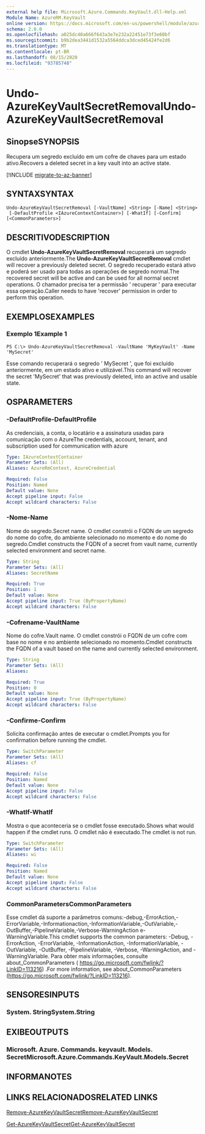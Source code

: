 ```yaml
---
external help file: Microsoft.Azure.Commands.KeyVault.dll-Help.xml
Module Name: AzureRM.KeyVault
online version: https://docs.microsoft.com/en-us/powershell/module/azurerm.keyvault/undo-azurekeyvaultsecretremoval
schema: 2.0.0
ms.openlocfilehash: a025dc40a666f643a3e7e232a22451e73f3e60bf
ms.sourcegitcommit: b9b2dea3441d1532a5564ddca3dced45424fe2d6
ms.translationtype: MT
ms.contentlocale: pt-BR
ms.lasthandoff: 08/15/2020
ms.locfileid: "93785748"
---
```

# <span data-ttu-id="da0f2-101">Undo-AzureKeyVaultSecretRemoval</span><span class="sxs-lookup"><span data-stu-id="da0f2-101">Undo-AzureKeyVaultSecretRemoval</span></span>

## <span data-ttu-id="da0f2-102">Sinopse</span><span class="sxs-lookup"><span data-stu-id="da0f2-102">SYNOPSIS</span></span>
<span data-ttu-id="da0f2-103">Recupera um segredo excluído em um cofre de chaves para um estado ativo.</span><span class="sxs-lookup"><span data-stu-id="da0f2-103">Recovers a deleted secret in a key vault into an active state.</span></span>

[!INCLUDE [migrate-to-az-banner](../../includes/migrate-to-az-banner.md)]

## <span data-ttu-id="da0f2-104">SYNTAX</span><span class="sxs-lookup"><span data-stu-id="da0f2-104">SYNTAX</span></span>

```
Undo-AzureKeyVaultSecretRemoval [-VaultName] <String> [-Name] <String>
 [-DefaultProfile <IAzureContextContainer>] [-WhatIf] [-Confirm] [<CommonParameters>]
```

## <span data-ttu-id="da0f2-105">DESCRITIVO</span><span class="sxs-lookup"><span data-stu-id="da0f2-105">DESCRIPTION</span></span>
<span data-ttu-id="da0f2-106">O cmdlet **Undo-AzureKeyVaultSecretRemoval** recuperará um segredo excluído anteriormente.</span><span class="sxs-lookup"><span data-stu-id="da0f2-106">The **Undo-AzureKeyVaultSecretRemoval** cmdlet will recover a previously deleted secret.</span></span>
<span data-ttu-id="da0f2-107">O segredo recuperado estará ativo e poderá ser usado para todas as operações de segredo normal.</span><span class="sxs-lookup"><span data-stu-id="da0f2-107">The recovered secret will be active and can be used for all normal secret operations.</span></span>
<span data-ttu-id="da0f2-108">O chamador precisa ter a permissão ' recuperar ' para executar essa operação.</span><span class="sxs-lookup"><span data-stu-id="da0f2-108">Caller needs to have 'recover' permission in order to perform this operation.</span></span>

## <span data-ttu-id="da0f2-109">EXEMPLOS</span><span class="sxs-lookup"><span data-stu-id="da0f2-109">EXAMPLES</span></span>

### <span data-ttu-id="da0f2-110">Exemplo 1</span><span class="sxs-lookup"><span data-stu-id="da0f2-110">Example 1</span></span>
```
PS C:\> Undo-AzureKeyVaultSecretRemoval -VaultName 'MyKeyVault' -Name 'MySecret'
```

<span data-ttu-id="da0f2-111">Esse comando recuperará o segredo ' MySecret ', que foi excluído anteriormente, em um estado ativo e utilizável.</span><span class="sxs-lookup"><span data-stu-id="da0f2-111">This command will recover the secret 'MySecret' that was previously deleted, into an active and usable state.</span></span>

## <span data-ttu-id="da0f2-112">OS</span><span class="sxs-lookup"><span data-stu-id="da0f2-112">PARAMETERS</span></span>

### <span data-ttu-id="da0f2-113">-DefaultProfile</span><span class="sxs-lookup"><span data-stu-id="da0f2-113">-DefaultProfile</span></span>
<span data-ttu-id="da0f2-114">As credenciais, a conta, o locatário e a assinatura usadas para comunicação com o Azure</span><span class="sxs-lookup"><span data-stu-id="da0f2-114">The credentials, account, tenant, and subscription used for communication with azure</span></span>

```yaml
Type: IAzureContextContainer
Parameter Sets: (All)
Aliases: AzureRmContext, AzureCredential

Required: False
Position: Named
Default value: None
Accept pipeline input: False
Accept wildcard characters: False
```

### <span data-ttu-id="da0f2-115">-Nome</span><span class="sxs-lookup"><span data-stu-id="da0f2-115">-Name</span></span>
<span data-ttu-id="da0f2-116">Nome do segredo.</span><span class="sxs-lookup"><span data-stu-id="da0f2-116">Secret name.</span></span>
<span data-ttu-id="da0f2-117">O cmdlet constrói o FQDN de um segredo do nome do cofre, do ambiente selecionado no momento e do nome do segredo.</span><span class="sxs-lookup"><span data-stu-id="da0f2-117">Cmdlet constructs the FQDN of a secret from vault name, currently selected environment and secret name.</span></span>

```yaml
Type: String
Parameter Sets: (All)
Aliases: SecretName

Required: True
Position: 1
Default value: None
Accept pipeline input: True (ByPropertyName)
Accept wildcard characters: False
```

### <span data-ttu-id="da0f2-118">-Cofrename</span><span class="sxs-lookup"><span data-stu-id="da0f2-118">-VaultName</span></span>
<span data-ttu-id="da0f2-119">Nome do cofre.</span><span class="sxs-lookup"><span data-stu-id="da0f2-119">Vault name.</span></span>
<span data-ttu-id="da0f2-120">O cmdlet constrói o FQDN de um cofre com base no nome e no ambiente selecionado no momento.</span><span class="sxs-lookup"><span data-stu-id="da0f2-120">Cmdlet constructs the FQDN of a vault based on the name and currently selected environment.</span></span>

```yaml
Type: String
Parameter Sets: (All)
Aliases: 

Required: True
Position: 0
Default value: None
Accept pipeline input: True (ByPropertyName)
Accept wildcard characters: False
```

### <span data-ttu-id="da0f2-121">-Confirme</span><span class="sxs-lookup"><span data-stu-id="da0f2-121">-Confirm</span></span>
<span data-ttu-id="da0f2-122">Solicita confirmação antes de executar o cmdlet.</span><span class="sxs-lookup"><span data-stu-id="da0f2-122">Prompts you for confirmation before running the cmdlet.</span></span>

```yaml
Type: SwitchParameter
Parameter Sets: (All)
Aliases: cf

Required: False
Position: Named
Default value: None
Accept pipeline input: False
Accept wildcard characters: False
```

### <span data-ttu-id="da0f2-123">-WhatIf</span><span class="sxs-lookup"><span data-stu-id="da0f2-123">-WhatIf</span></span>
<span data-ttu-id="da0f2-124">Mostra o que aconteceria se o cmdlet fosse executado.</span><span class="sxs-lookup"><span data-stu-id="da0f2-124">Shows what would happen if the cmdlet runs.</span></span>
<span data-ttu-id="da0f2-125">O cmdlet não é executado.</span><span class="sxs-lookup"><span data-stu-id="da0f2-125">The cmdlet is not run.</span></span>

```yaml
Type: SwitchParameter
Parameter Sets: (All)
Aliases: wi

Required: False
Position: Named
Default value: None
Accept pipeline input: False
Accept wildcard characters: False
```

### <span data-ttu-id="da0f2-126">CommonParameters</span><span class="sxs-lookup"><span data-stu-id="da0f2-126">CommonParameters</span></span>
<span data-ttu-id="da0f2-127">Esse cmdlet dá suporte a parâmetros comuns:-debug,-ErrorAction,-ErrorVariable,-Informationaction,-InformationVariable,-OutVariable,-OutBuffer,-PipelineVariable,-Verbose-WarningAction e-WarningVariable.</span><span class="sxs-lookup"><span data-stu-id="da0f2-127">This cmdlet supports the common parameters: -Debug, -ErrorAction, -ErrorVariable, -InformationAction, -InformationVariable, -OutVariable, -OutBuffer, -PipelineVariable, -Verbose, -WarningAction, and -WarningVariable.</span></span> <span data-ttu-id="da0f2-128">Para obter mais informações, consulte about_CommonParameters ( https://go.microsoft.com/fwlink/?LinkID=113216) .</span><span class="sxs-lookup"><span data-stu-id="da0f2-128">For more information, see about_CommonParameters (https://go.microsoft.com/fwlink/?LinkID=113216).</span></span>

## <span data-ttu-id="da0f2-129">SENSORES</span><span class="sxs-lookup"><span data-stu-id="da0f2-129">INPUTS</span></span>

### <span data-ttu-id="da0f2-130">System. String</span><span class="sxs-lookup"><span data-stu-id="da0f2-130">System.String</span></span>

## <span data-ttu-id="da0f2-131">EXIBE</span><span class="sxs-lookup"><span data-stu-id="da0f2-131">OUTPUTS</span></span>

### <span data-ttu-id="da0f2-132">Microsoft. Azure. Commands. keyvault. Models. Secret</span><span class="sxs-lookup"><span data-stu-id="da0f2-132">Microsoft.Azure.Commands.KeyVault.Models.Secret</span></span>

## <span data-ttu-id="da0f2-133">INFORMA</span><span class="sxs-lookup"><span data-stu-id="da0f2-133">NOTES</span></span>

## <span data-ttu-id="da0f2-134">LINKS RELACIONADOS</span><span class="sxs-lookup"><span data-stu-id="da0f2-134">RELATED LINKS</span></span>

[<span data-ttu-id="da0f2-135">Remove-AzureKeyVaultSecret</span><span class="sxs-lookup"><span data-stu-id="da0f2-135">Remove-AzureKeyVaultSecret</span></span>](./Remove-AzureKeyVaultSecret.md)



[<span data-ttu-id="da0f2-136">Get-AzureKeyVaultSecret</span><span class="sxs-lookup"><span data-stu-id="da0f2-136">Get-AzureKeyVaultSecret</span></span>](./Get-AzureKeyVaultSecret.md)
